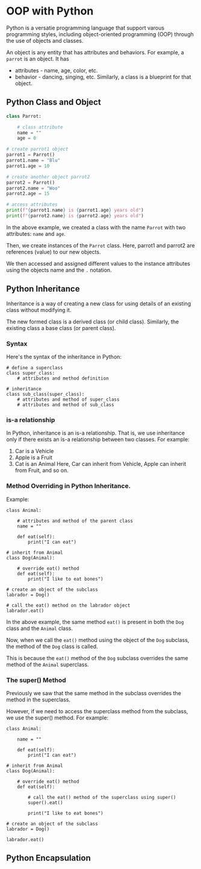 # OOP with Python

Python is a versatie programming language that support varous programming styles, including object-oriented programming (OOP) through the use of objects and classes.

An object is any entity that has attributes and behaviors. For example, a `parrot` is an object. It has
- attributes - name, age, color, etc.
- behavior - dancing, singing, etc.
Similarly, a class is a blueprint for that object.

## Python Class and Object
```python
class Parrot:

    # class attribute
    name = ""
    age = 0

# create parrot1 object
parrot1 = Parrot()
parrot1.name = "Blu"
parrot1.age = 10

# create another object parrot2
parrot2 = Parrot()
parrot2.name = "Woo"
parrot2.age = 15

# access attributes
print(f"{parrot1.name} is {parrot1.age} years old")
print(f"{parrot2.name} is {parrot2.age} years old")
```

In the above example, we created a class with the name `Parrot` with two attributes: `name` and `age`.

Then, we create instances of the `Parrot` class. Here, parrot1 and parrot2 are references (value) to our new objects.

We then accessed and assigned different values to the instance attributes using the objects name and the `.` notation.

## Python Inheritance

Inheritance is a way of creating a new class for using details of an existing class without modifying it.

The new formed class is a derived class (or child class). Similarly, the existing class a base class (or parent class).

### Syntax
Here's the syntax of the inheritance in Python:

```
# define a superclass
class super_class:
    # attributes and method definition

# inheritance
class sub_class(super_class):
    # attributes and method of super_class
    # attributes and method of sub_class
```
### is-a relationship
In Python, inheritance is an is-a relationship. That is, we use inheritance only if there exists an is-a relationship between two classes. For example:
1. Car is a Vehicle
2. Apple is a Fruit
3. Cat is an Animal
Here, Car can inherit from Vehicle, Apple can inherit from Fruit, and so on.

### Method Overriding in Python Inheritance.

Example:
```
class Animal:

    # attributes and method of the parent class
    name = ""
    
    def eat(self):
        print("I can eat")

# inherit from Animal
class Dog(Animal):

    # override eat() method
    def eat(self):
        print("I like to eat bones")

# create an object of the subclass
labrador = Dog()

# call the eat() method on the labrador object
labrador.eat()
```

In the above example, the same method `eat()` is present in both the `Dog` class and the `Animal` class.

Now, when we call the `eat()` method using the object of the `Dog` subclass, the method of the `Dog` class is called.

This is because the `eat()` method of the `Dog` subclass overrides the same method of the `Animal` superclass.

### The super() Method 

Previously we saw that the same method in the subclass overrides the method in the superclass.

However, if we need to access the superclass method from the subclass, we use the super() method. For example:
```
class Animal:

    name = ""
    
    def eat(self):
        print("I can eat")

# inherit from Animal
class Dog(Animal):
    
    # override eat() method
    def eat(self):
        
        # call the eat() method of the superclass using super()
        super().eat()
        
        print("I like to eat bones")

# create an object of the subclass
labrador = Dog()

labrador.eat()
```

## Python Encapsulation
